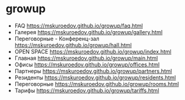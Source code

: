 # growup
*  FAQ
https://mskuroedov.github.io/growup/faq.html
*  Галерея
https://mskuroedov.github.io/growup/gallery.html
*  Переговорные - Конференц-зал
https://mskuroedov.github.io/growup/hall.html
*  OPEN SPACE
https://mskuroedov.github.io/growup/index.html
*  Главная
https://mskuroedov.github.io/growup/main.html
*  Офисы
https://mskuroedov.github.io/growup/offices.html
*  Партнеры
https://mskuroedov.github.io/growup/partners.html
*  Резиденты
https://mskuroedov.github.io/growup/residents.html
*  Переговорные
https://mskuroedov.github.io/growup/rooms.html
*  Тарифы
https://mskuroedov.github.io/growup/tariffs.html